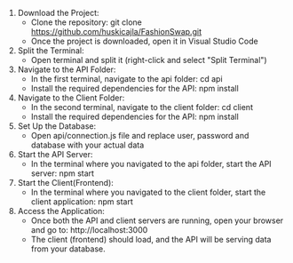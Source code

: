 1. Download the Project:
    - Clone the repository: 
	git clone https://github.com/huskicajla/FashionSwap.git
    - Once the project is downloaded, open it in Visual Studio Code
2. Split the Terminal:
    - Open terminal and split it (right-click and select "Split Terminal")
3. Navigate to the API Folder:
    - In the first terminal, navigate to the api folder:
	cd api
    - Install the required dependencies for the API:
	npm install
4. Navigate to the Client Folder:
    - In the second terminal, navigate to the client folder:
	cd client
    - Install the required dependencies for the API:
	npm install
5. Set Up the Database:
    - Open api/connection.js file and replace user, password and database with your actual data
6. Start the API Server:
    - In the terminal where you navigated to the api folder, start the API server:
	npm start
7. Start the Client(Frontend):
    - In the terminal where you navigated to the client folder, start the client application:
	npm start
8. Access the Application:
    - Once both the API and client servers are running, open your browser and go to:
	  http://localhost:3000
    - The client (frontend) should load, and the API will be serving data from your database. 
